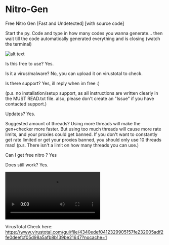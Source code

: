 # Nitro-Gen
Free Nitro Gen [Fast and Undetected]
[with source code]

Start the py. Code and type in how many codes you wanna generate...
then wait till the code automatically generated everything and is closing (watch the terminal)

![alt text](https://files.catbox.moe/k1sl2e.JPG)


Is this free to use? Yes.

Is it a virus/malware? No, you can upload it on virustotal to check. 

Is there support? Yes, ill reply when im free :)

(p.s. no installation/setup support, as all instructions are written clearly in the MUST READ.txt file. also, please don't create an "Issue" if you have contacted support.)

Updates? Yes.

Suggested amount of threads? Using more threads will make the gen+checker more faster. But using too much threads will cause more rate limits, and your proxies could get banned. If you don't want to constantly get rate limited or get your proxies banned, you should only use 10 threads max! (p.s. There isn't a limit on how many threads you can use.)

Can I get free nitro ? Yes

Does still work? Yes.

![alt text](https://files.catbox.moe/eyh2dp.mp4)

VirusTotal Check here: https://www.virustotal.com/gui/file/4340edef0412329905157fe232005adf2fe0deefcf05d98a5afb8b139be21647?nocache=1

